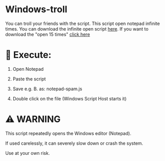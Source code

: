 # Windows-troll
You can troll your friends with the script. This script open notepad infinite times.
You can download the infinite open script [here](https://raw.githubusercontent.com/Kaanxsxs/Windows-hack/refs/heads/main/infinite-open.zip). If you want to download the "open 15 times" [click here](https://raw.githubusercontent.com/Kaanxsxs/Windows-hack/refs/heads/main/notepad-15x.zip)

# 📌 Execute:

1. Open Notepad

2. Paste the script

3. Save e.g. B. as: notepad-spam.js

4. Double click on the file (Windows Script Host starts it)

# ⚠️ WARNING
This script repeatedly opens the Windows editor (Notepad).

If used carelessly, it can severely slow down or crash the system.

Use at your own risk.

